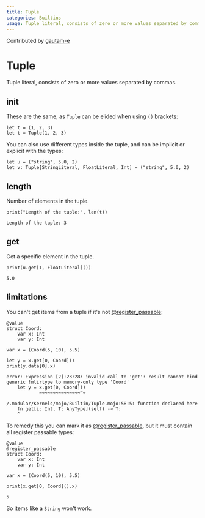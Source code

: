```yaml
---
title: Tuple
categories: Builtins
usage: Tuple literal, consists of zero or more values separated by commas.
---
```


Contributed by [gautam-e](https://github.com/gautam-e)

# Tuple
Tuple literal, consists of zero or more values separated by commas.

## init
These are the same, as `Tuple` can be elided when using `()` brackets:


```mojo :no-line-numbers 
let t = (1, 2, 3)
let t = Tuple(1, 2, 3)
```

You can also use different types inside the tuple, and can be implicit or explicit with the types:


```mojo :no-line-numbers 
let u = ("string", 5.0, 2)
let v: Tuple[StringLiteral, FloatLiteral, Int] = ("string", 5.0, 2)
```

## length

Number of elements in the tuple.


```mojo :no-line-numbers 
print("Length of the tuple:", len(t))
```

    Length of the tuple: 3


## get

Get a specific element in the tuple.


```mojo :no-line-numbers 
print(u.get[1, FloatLiteral]())
```

    5.0


## limitations
You can't get items from a tuple if it's not [@register_passable](/guides/decorators/register_passable.md):


```mojo :no-line-numbers 
@value
struct Coord:
    var x: Int
    var y: Int

var x = (Coord(5, 10), 5.5)

let y = x.get[0, Coord]()
print(y.data[0].x)
```

    error: Expression [2]:23:28: invalid call to 'get': result cannot bind generic !mlirtype to memory-only type 'Coord'
        let y = x.get[0, Coord]()
                ~~~~~~~~~~~~~~~^~
    
    /.modular/Kernels/mojo/Builtin/Tuple.mojo:58:5: function declared here
        fn get[i: Int, T: AnyType](self) -> T:
        ^
    


To remedy this you can mark it as [@register_passable](/guides/decorators/register_passable.md), but it must contain all register passable types:


```mojo :no-line-numbers 
@value
@register_passable
struct Coord:
    var x: Int
    var y: Int

var x = (Coord(5, 10), 5.5)

print(x.get[0, Coord]().x)
```

    5


So items like a `String` won't work.

<CommentService />
